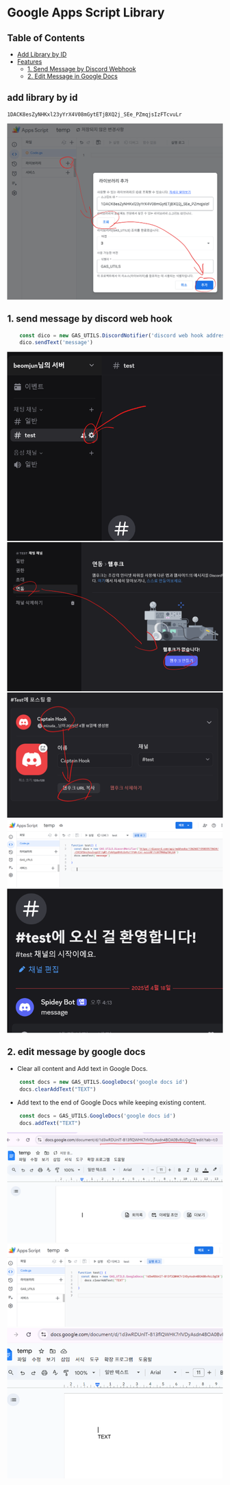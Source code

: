 # Google Apps Script Library
## Table of Contents

- [Add Library by ID](#add-library-by-id)
- [Features](#features)
  - [1. Send Message by Discord Webhook](#1-send-message-by-discord-web-hook)
  - [2. Edit Message in Google Docs](#2-edit-message-by-google-docs)

## add library by id
```
1DACK8esZyNHKxl23yYrX4V08mGytETjBXQ2j_SEe_PZmqjsIzFTcvuLr
```
![alt text](images/markdown-image.png)


## 1. send message by discord web hook
```javascript
    const dico = new GAS_UTILS.DiscordNotifier('discord web hook address')
    dico.sendText('message')

```
![alt text](images/markdown-image-1.png)
![alt text](images/markdown-image-2.png)
![alt text](images/markdown-image-3.png)
![alt text](images/markdown-image-4.png)
![alt text](images/markdown-image-5.png)


## 2. edit message by google docs

- Clear all content and Add text in Google Docs.

```javascript
    const docs = new GAS_UTILS.GoogleDocs('google docs id')
    docs.clearAddText("TEXT")
```


- Add text to the end of Google Docs while keeping existing content.

```javascript
    const docs = GAS_UTILS.GoogleDocs('google docs id')
    docs.addText("TEXT")
```

![alt text](images/markdown-image-6.png)
![alt text](images/markdown-image-7.png)
![alt text](images/markdown-image-8.png)